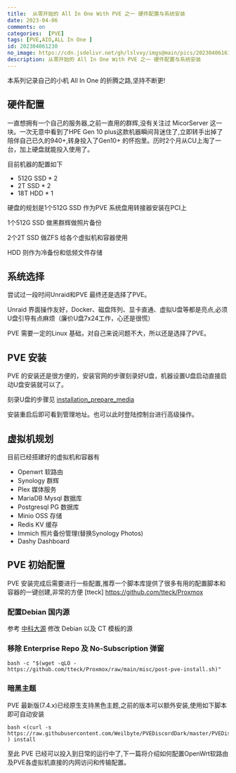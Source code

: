 ```yaml
---
title:  从零开始的 All In One With PVE 之一 硬件配置与系统安装
date: 2023-04-06
comments: on
categories:  [PVE]
tags: [PVE,AIO,ALL In One ]
id: 202304061230
no_image: https://cdn.jsdelivr.net/gh/lslvxy/imgs@main/pics/20230406161428.jpg
description: 从零开始的 All In One With PVE 之一 硬件配置与系统安装
---
```



本系列记录自己的小机 All In One 的折腾之路,坚持不断更!

## 硬件配置

一直想拥有一个自己的服务器,之前一直用的群辉,没有关注过 MicorServer 这一块。一次无意中看到了HPE Gen 10 plus这款机器瞬间背迷住了,立即转手出掉了陪伴自己已久的940+,转身投入了Gen10+ 的怀抱里。历时2个月从CU上淘了一台，加上硬盘就能投入使用了。

目前机器的配置如下
* 512G SSD  * 2
* 2T   SSD  * 2
* 18T  HDD  * 1

硬盘的规划是1个512G SSD 作为PVE 系统盘用转接器安装在PCI上

1个512G SSD 做黑群辉做照片备份

2个2T SSD 做ZFS 给各个虚拟机和容器使用

HDD 则作为冷备份和低频文件存储

## 系统选择
尝试过一段时间Unraid和PVE 最终还是选择了PVE。

Unraid 界面操作友好，Docker、磁盘阵列、显卡直通、虚拟U盘等都是亮点,必须U盘引导有点麻烦（廉价U盘7x24工作，心还是很慌）

PVE 需要一定的Linux 基础，对自己来说问题不大，所以还是选择了PVE。

## PVE 安装

PVE 的安装还是很方便的，安装官网的步骤刻录好U盘，机器设置U盘启动直接启动U盘安装就可以了。

刻录U盘的步骤见 [installation_prepare_media](https://pve.proxmox.com/wiki/Prepare_Installation_Media#installation_prepare_media) 

安装重启后即可看到管理地址。也可以此时登陆控制台进行高级操作。

## 虚拟机规划

目前已经搭建好的虚拟机和容器有
* Openwrt 软路由
* Synology 群辉
* Plex 媒体服务
* MariaDB Mysql 数据库
* Postgresql PG 数据库
* Minio OSS 存储
* Redis KV 缓存
* Immich 照片备份管理(替换Synology Photos)
* Dashy Dashboard 

## PVE 初始配置
PVE 安装完成后需要进行一些配置,推荐一个脚本库提供了很多有用的配置脚本和容器的一键创建,非常的方便 [tteck] https://github.com/tteck/Proxmox

### 配置Debian 国内源

参考 [中科大源](http://mirrors.ustc.edu.cn/help/proxmox.html) 修改 Debian 以及 CT 模板的源


### 移除 Enterprise Repo 及 No-Subscription 弹窗
```
bash -c "$(wget -qLO - https://github.com/tteck/Proxmox/raw/main/misc/post-pve-install.sh)"
```

### 暗黑主题
PVE 最新版(7.4.x)已经原生支持黑色主题,之前的版本可以额外安装,使用如下脚本即可自动安装
```
bash <(curl -s https://raw.githubusercontent.com/Weilbyte/PVEDiscordDark/master/PVEDiscordDark.sh ) install
```

至此 PVE 已经可以投入到日常的运行中了,下一篇将介绍如何配置OpenWrt软路由及PVE各虚拟机直接的内网访问和传输配置。



